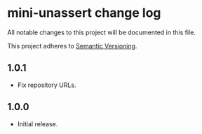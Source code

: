 # mini-unassert change log

All notable changes to this project will be documented in this file.

This project adheres to [Semantic Versioning](http://semver.org/).

## 1.0.1
* Fix repository URLs.

## 1.0.0
* Initial release.

